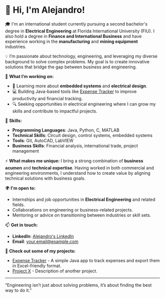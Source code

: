 # 👋 Hi, I'm Alejandro!

🎓 I'm an international student currently pursuing a second bachelor's degree in **Electrical Engineering** at Florida International University (FIU). I also hold a degree in **Finance and International Business** and have experience working in the **manufacturing** and **mining equipment** industries.

💡 I’m passionate about technology, engineering, and leveraging my diverse background to solve complex problems. My goal is to create innovative solutions that bridge the gap between business and engineering.

🌟 **What I’m working on:**
- 🌱 Learning more about **embedded systems** and **electrical design**.
- 💻 Building Java-based tools like [Expense Tracker](#) to improve productivity and financial tracking.
- 🔍 Seeking opportunities in electrical engineering where I can grow my skills and contribute to impactful projects.

🚀 **Skills:**
- **Programming Languages**: Java, Python, C, MATLAB
- **Technical Skills**: Circuit design, control systems, embedded systems
- **Tools**: Git, AutoCAD, LabVIEW
- **Business Skills**: Financial analysis, international trade, project management

⚡ **What makes me unique:**
I bring a strong combination of **business acumen** and **technical expertise**. Having worked in both commercial and engineering environments, I understand how to create value by aligning technical solutions with business goals.

🌍 **I'm open to:**
- Internships and job opportunities in **Electrical Engineering** and related fields.
- Collaborations on engineering or business-related projects.
- Mentoring or advice on transitioning between industries or skill sets.

📫 **Get in touch:**
- **LinkedIn**: [Alejandro's LinkedIn](https://www.linkedin.com/in/your-profile)
- **Email**: your.email@example.com

🔗 **Check out some of my projects:**
- [Expense Tracker](#) - A simple Java app to track expenses and export them in Excel-friendly format.
- [Project X](#) - Description of another project.

---

“Engineering isn’t just about solving problems, it’s about finding the best way to do it.”

